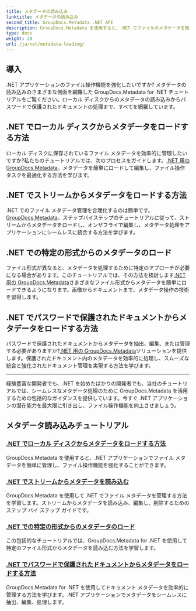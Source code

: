 ```yaml
---
title: メタデータの読み込み
linktitle: メタデータの読み込み
second_title: GroupDocs.Metadata .NET API
description: GroupDocs.Metadata を使用すると、.NET でファイルのメタデータを簡単に管理できます。ファイル操作機能を強化するための読み込みテクニックや編集などを学びます。
type: docs
weight: 20
url: /ja/net/metadata-loading/
---
```

## 導入

.NET アプリケーションのファイル操作機能を強化したいですか? メタデータの読み込みのさまざまな側面を網羅した GroupDocs.Metadata for .NET チュートリアルをご覧ください。ローカル ディスクからのメタデータの読み込みからパスワードで保護されたドキュメントの処理まで、すべてを網羅しています。

## .NET でローカル ディスクからメタデータをロードする方法

ローカル ディスクに保存されているファイル メタデータを効率的に管理したいですか?私たちのチュートリアルでは、次のプロセスをガイドします。[.NET 用の GroupDocs.Metadata](./load-metadata-local-disk/)。メタデータを簡単にロードして編集し、ファイル操作タスクを最適化する方法を学びます。

## .NET でストリームからメタデータをロードする方法

.NET でのファイル メタデータ管理を合理化するのは簡単です。[GroupDocs.Metadata](./load-metadata-stream/)。ステップバイステップのチュートリアルに従って、ストリームからメタデータをロードし、オンザフライで編集し、メタデータ処理をアプリケーションにシームレスに統合する方法を学びます。

## .NET での特定の形式からのメタデータのロード

ファイル形式が異なると、メタデータを処理するために特定のアプローチが必要になる場合があります。このチュートリアルでは、その方法を検討します[.NET 用の GroupDocs.Metadata](./load-metadata-specific-format/)さまざまなファイル形式からメタデータを簡単にロードできるようになります。画像からドキュメントまで、メタデータ操作の技術を習得します。

## .NET でパスワードで保護されたドキュメントからメタデータをロードする方法

パスワードで保護されたドキュメントからメタデータを抽出、編集、または管理する必要がありますか?[.NET 用の GroupDocs.Metadata](./load-metadata-password-protected/)ソリューションを提供します。保護されたドキュメント内のメタデータを効率的に処理し、スムーズな統合と強化されたドキュメント管理を実現する方法を学びます。

----
経験豊富な開発者でも、.NET を始めたばかりの開発者でも、当社のチュートリアルでは、シームレスなメタデータ処理のために GroupDocs.Metadata を活用するための包括的なガイダンスを提供しています。今すぐ .NET アプリケーションの潜在能力を最大限に引き出し、ファイル操作機能を向上させましょう。

## メタデータ読み込みチュートリアル
### [.NET でローカル ディスクからメタデータをロードする方法](./load-metadata-local-disk/)
GroupDocs.Metadata を使用すると、.NET アプリケーションでファイル メタデータを簡単に管理し、ファイル操作機能を強化することができます。
### [.NET でストリームからメタデータを読み込む](./load-metadata-stream/)
GroupDocs.Metadata を使用して .NET でファイル メタデータを管理する方法を学習します。ストリームからメタデータを読み込み、編集し、削除するためのステップ バイ ステップ ガイドです。
### [.NET での特定の形式からのメタデータのロード](./load-metadata-specific-format/)
この包括的なチュートリアルでは、GroupDocs.Metadata for .NET を使用して特定のファイル形式からメタデータを読み込む方法を学習します。
### [.NET でパスワードで保護されたドキュメントからメタデータをロードする方法](./load-metadata-password-protected/)
GroupDocs.Metadata for .NET を使用してドキュメント メタデータを効率的に管理する方法を学びます。.NET アプリケーションでメタデータをシームレスに抽出、編集、処理します。